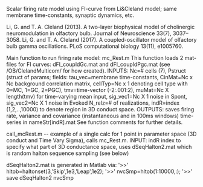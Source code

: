 Scalar firing rate model using FI-curve from Li&Cleland model; same membrane time-constants, synaptic dynamics, etc.

Li, G. and T. A. Cleland (2013). A two-layer biophysical model of cholinergic neuromodulation in olfactory bulb. Journal of Neuroscience 33(7), 3037–3058. 
Li, G. and T. A. Cleland (2017). A coupled-oscillator model of olfactory bulb gamma oscillations. PLoS computational biology 13(11), e1005760.

Main function to run firing rate model: mc_Rest.m
This function loads 2 mat-files for FI curves: dFI_coupldGc.mat and dFI_coupldPgc.mat (see /OB/ClelandMulticom/ for how created). 
INPUTS: Nc=# cells (7), Pstruct (struct of params; fields: tau_vec=membrane time-constants, CinMat=Nc x Nc background correlation matrix, cellTyp=Nc x 1 denoting 
cell type with 0=MC, 1=GC, 2=PGC), tmv=time-vector (-2:.001:2), muMat=Nc X length(tmv) for time-varying mean input, sig_vec1=Nc X 1 noise in Spont, sig_vec2=Nc X 1 noise in Evoked
N_relz=# of realizations, indR=index (1,2,..,10000) to denote region in 3D conduct space.
OUTPUTS: saves firing rate, variance and covariance (instantaneous and in 100ms windows) time-series in nameStr[indR].mat
See function comments for further details.

call_mcRest.m -- example of a single calc for 1 point in parameter space (3D conduct and Time Vary Sigma), calls mc_Rest.m.
INPUT: indR index to specify what part of 3D conductance space, uses dSeqHalton2.mat which is random halton sequence sampling (see below)

dSeqHalton2.mat is generated in Matlab via:
'>>' hltob=haltonset(3,'Skip',1e3,'Leap',1e2);
'>>' nvcSmp=hltob(1:10000,:);
'>>' save dSeqHalton2 nvcSmp
